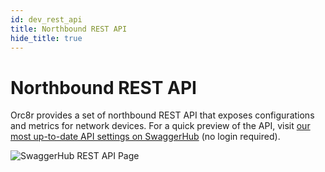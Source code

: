 ```yaml
---
id: dev_rest_api
title: Northbound REST API
hide_title: true
---
```


# Northbound REST API

Orc8r provides a set of northbound REST API that exposes configurations and metrics for network devices. For a quick preview of the API, visit [our most up-to-date API settings on SwaggerHub](https://app.swaggerhub.com/apis/MagmaCore/Magma/1.0.0) (no login required).

![SwaggerHub REST API Page](assets/orc8r/swaggerhub-rest-api.png)
